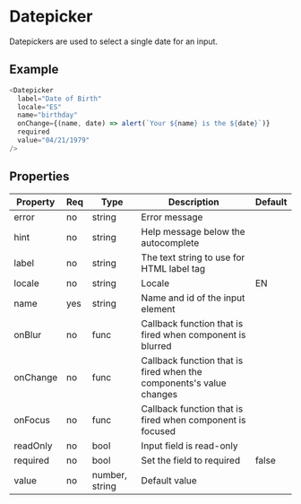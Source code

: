 # Datepicker
Datepickers are used to select a single date for an input.

## Example

```javascript
<Datepicker
  label="Date of Birth"
  locale="ES"
  name="birthday"
  onChange={(name, date) => alert(`Your ${name} is the ${date}`)}
  required
  value="04/21/1979"
/>
```

## Properties

| Property         | Req   | Type           | Description                                                         | Default   |
| ---------------- | ----- | -------------- | ------------------------------------------------------------------- | --------- |
| error            | no    | string         | Error message                                                       |           |
| hint             | no    | string         | Help message below the autocomplete                                 |           |
| label            | no    | string         | The text string to use for HTML label tag                           |           |
| locale           | no    | string         | Locale                                                              | EN        |
| name             | yes   | string         | Name and id of the input element                                    |           |
| onBlur           | no    | func           | Callback function that is fired when component is blurred           |           |
| onChange         | no    | func           | Callback function that is fired when the components's value changes |           |
| onFocus          | no    | func           | Callback function that is fired when component is focused           |           |
| readOnly         | no    | bool           | Input field is read-only                                            |           |
| required         | no    | bool           | Set the field to required                                           | false     |
| value            | no    | number, string | Default value                                                       |           |
